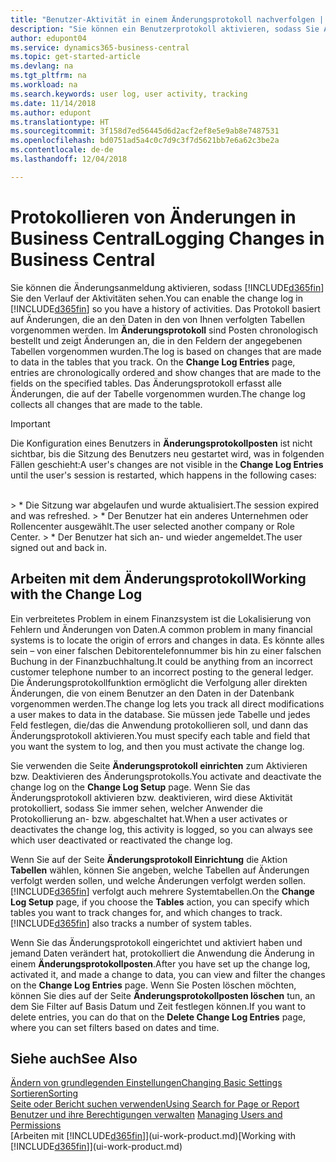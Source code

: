 ```yaml
---
title: "Benutzer-Aktivität in einem Änderungsprotokoll nachverfolgen | Microsoft Docs"
description: "Sie können ein Benutzerprotokoll aktivieren, sodass Sie Aufzeichnungen über sämtliche Änderungen haben, die an den Daten in verfolgten Tabellen vorgenommen werden."
author: edupont04
ms.service: dynamics365-business-central
ms.topic: get-started-article
ms.devlang: na
ms.tgt_pltfrm: na
ms.workload: na
ms.search.keywords: user log, user activity, tracking
ms.date: 11/14/2018
ms.author: edupont
ms.translationtype: HT
ms.sourcegitcommit: 3f158d7ed56445d6d2acf2ef8e5e9ab8e7487531
ms.openlocfilehash: bd0751ad5a4c0c7d9c3f7d5621bb7e6a62c3be2a
ms.contentlocale: de-de
ms.lasthandoff: 12/04/2018

---
```

# <a name="logging-changes-in-business-central"></a><span data-ttu-id="680fa-103">Protokollieren von Änderungen in Business Central</span><span class="sxs-lookup"><span data-stu-id="680fa-103">Logging Changes in Business Central</span></span>

<span data-ttu-id="680fa-104">Sie können die Änderungsanmeldung aktivieren, sodass [!INCLUDE[d365fin](includes/d365fin_md.md)] Sie den Verlauf der Aktivitäten sehen.</span><span class="sxs-lookup"><span data-stu-id="680fa-104">You can enable the change log in [!INCLUDE[d365fin](includes/d365fin_md.md)] so you have a history of activities.</span></span> <span data-ttu-id="680fa-105">Das Protokoll basiert auf Änderungen, die an den Daten in den von Ihnen verfolgten Tabellen vorgenommen werden. Im **Änderungsprotokoll** sind Posten chronologisch bestellt und zeigt Änderungen an, die in den Feldern der angegebenen Tabellen vorgenommen wurden.</span><span class="sxs-lookup"><span data-stu-id="680fa-105">The log is based on changes that are made to data in the tables that you track. On the **Change Log Entries** page, entries are chronologically ordered and show changes that are made to the fields on the specified tables.</span></span> <span data-ttu-id="680fa-106">Das Änderungsprotokoll erfasst alle Änderungen, die auf der Tabelle vorgenommen wurden.</span><span class="sxs-lookup"><span data-stu-id="680fa-106">The change log collects all changes that are made to the table.</span></span>

> [!Important]
> <span data-ttu-id="680fa-107">Die Konfiguration eines Benutzers in **Änderungsprotokollposten** ist nicht sichtbar, bis die Sitzung des Benutzers neu gestartet wird, was in folgenden Fällen geschieht:</span><span class="sxs-lookup"><span data-stu-id="680fa-107">A user's changes are not visible in the **Change Log Entries** until the user's session is restarted, which happens in the following cases:</span></span>
<br />
> * <span data-ttu-id="680fa-108">Die Sitzung war abgelaufen und wurde aktualisiert.</span><span class="sxs-lookup"><span data-stu-id="680fa-108">The session expired and was refreshed.</span></span>
> * <span data-ttu-id="680fa-109">Der Benutzer hat ein anderes Unternehmen oder Rollencenter ausgewählt.</span><span class="sxs-lookup"><span data-stu-id="680fa-109">The user selected another company or Role Center.</span></span>
> * <span data-ttu-id="680fa-110">Der Benutzer hat sich an- und wieder angemeldet.</span><span class="sxs-lookup"><span data-stu-id="680fa-110">The user signed out and back in.</span></span>

## <a name="working-with-the-change-log"></a><span data-ttu-id="680fa-111">Arbeiten mit dem Änderungsprotokoll</span><span class="sxs-lookup"><span data-stu-id="680fa-111">Working with the Change Log</span></span>

<span data-ttu-id="680fa-112">Ein verbreitetes Problem in einem Finanzsystem ist die Lokalisierung von Fehlern und Änderungen von Daten.</span><span class="sxs-lookup"><span data-stu-id="680fa-112">A common problem in many financial systems is to locate the origin of errors and changes in data.</span></span> <span data-ttu-id="680fa-113">Es könnte alles sein – von einer falschen Debitorentelefonnummer bis hin zu einer falschen Buchung in der Finanzbuchhaltung.</span><span class="sxs-lookup"><span data-stu-id="680fa-113">It could be anything from an incorrect customer telephone number to an incorrect posting to the general ledger.</span></span> <span data-ttu-id="680fa-114">Die Änderungsprotokollfunktion ermöglicht die Verfolgung aller direkten Änderungen, die von einem Benutzer an den Daten in der Datenbank vorgenommen werden.</span><span class="sxs-lookup"><span data-stu-id="680fa-114">The change log lets you track all direct modifications a user makes to data in the database.</span></span> <span data-ttu-id="680fa-115">Sie müssen jede Tabelle und jedes Feld festlegen, die/das die Anwendung protokollieren soll, und dann das Änderungsprotokoll aktivieren.</span><span class="sxs-lookup"><span data-stu-id="680fa-115">You must specify each table and field that you want the system to log, and then you must activate the change log.</span></span>  

<span data-ttu-id="680fa-116">Sie verwenden die Seite **Änderungsprotokoll einrichten** zum Aktivieren bzw. Deaktivieren des Änderungsprotokolls.</span><span class="sxs-lookup"><span data-stu-id="680fa-116">You activate and deactivate the change log on the **Change Log Setup** page.</span></span> <span data-ttu-id="680fa-117">Wenn Sie das Änderungsprotokoll aktivieren bzw. deaktivieren, wird diese Aktivität protokolliert, sodass Sie immer sehen, welcher Anwender die Protokollierung an- bzw. abgeschaltet hat.</span><span class="sxs-lookup"><span data-stu-id="680fa-117">When a user activates or deactivates the change log, this activity is logged, so you can always see which user deactivated or reactivated the change log.</span></span>

<span data-ttu-id="680fa-118">Wenn Sie auf der Seite **Änderungsprotokoll Einrichtung** die Aktion **Tabellen** wählen, können Sie angeben, welche Tabellen auf Änderungen verfolgt werden sollen, und welche Änderungen verfolgt werden sollen. [!INCLUDE[d365fin](includes/d365fin_md.md)] verfolgt auch mehrere Systemtabellen.</span><span class="sxs-lookup"><span data-stu-id="680fa-118">On the **Change Log Setup** page, if you choose the **Tables** action, you can specify which tables you want to track changes for, and which changes to track. [!INCLUDE[d365fin](includes/d365fin_md.md)] also tracks a number of system tables.</span></span>

<span data-ttu-id="680fa-119">Wenn Sie das Änderungsprotokoll eingerichtet und aktiviert haben und jemand Daten verändert hat, protokolliert die Anwendung die Änderung in einem **Änderungsprotokollposten**.</span><span class="sxs-lookup"><span data-stu-id="680fa-119">After you have set up the change log, activated it, and made a change to data, you can view and filter the changes on the **Change Log Entries** page.</span></span> <span data-ttu-id="680fa-120">Wenn Sie Posten löschen möchten, können Sie dies auf der Seite **Änderungsprotokollposten löschen** tun, an dem Sie Filter auf Basis Datum und Zeit festlegen können.</span><span class="sxs-lookup"><span data-stu-id="680fa-120">If you want to delete entries, you can do that on the **Delete Change Log Entries** page, where you can set filters based on dates and time.</span></span>  

## <a name="see-also"></a><span data-ttu-id="680fa-121">Siehe auch</span><span class="sxs-lookup"><span data-stu-id="680fa-121">See Also</span></span>
[<span data-ttu-id="680fa-122">Ändern von grundlegenden Einstellungen</span><span class="sxs-lookup"><span data-stu-id="680fa-122">Changing Basic Settings</span></span>](ui-change-basic-settings.md)  
[<span data-ttu-id="680fa-123">Sortieren</span><span class="sxs-lookup"><span data-stu-id="680fa-123">Sorting</span></span>](ui-sorting.md)  
[<span data-ttu-id="680fa-124">Seite oder Bericht suchen verwenden</span><span class="sxs-lookup"><span data-stu-id="680fa-124">Using Search for Page or Report</span></span>](ui-search.md)  
<span data-ttu-id="680fa-125">[Benutzer und ihre Berechtigungen verwalten](ui-how-users-permissions.md)  </span><span class="sxs-lookup"><span data-stu-id="680fa-125">[Managing Users and Permissions](ui-how-users-permissions.md)  </span></span>  
<span data-ttu-id="680fa-126">[Arbeiten mit [!INCLUDE[d365fin](includes/d365fin_md.md)]](ui-work-product.md)</span><span class="sxs-lookup"><span data-stu-id="680fa-126">[Working with [!INCLUDE[d365fin](includes/d365fin_md.md)]](ui-work-product.md)</span></span>  

